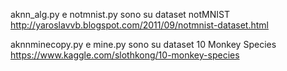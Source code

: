 aknn_alg.py e notmnist.py sono su dataset notMNIST http://yaroslavvb.blogspot.com/2011/09/notmnist-dataset.html

aknnminecopy.py e mine.py sono su dataset 10 Monkey Species https://www.kaggle.com/slothkong/10-monkey-species

